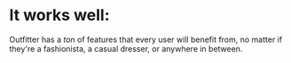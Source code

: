 # It works well:
Outfitter has a *ton* of features that every user will benefit from, no matter if they're a fashionista, a casual dresser, or anywhere in between.
